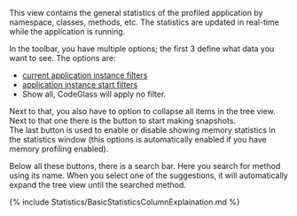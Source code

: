 This view contains the general statistics of the profiled application by namespace, classes, methods, etc.
The statistics are updated in real-time while the application is running.

In the toolbar, you have multiple options; the first 3 define what data you want to see. The options are:
- [current application instance filters](../../features/ProfilingDataFiltering#application-instance-filters)
- [application instance start filters](../../features/ProfilingDataFiltering#application-instance-start-filters)
- Show all, CodeGlass will apply no filter.

Next to that, you also have to option to collapse all items in the tree view.<br/>
Next to that one there is the button to start making snapshots. <br/>
The last button is used to enable or disable showing memory statistics in the statistics window (this options is automatically enabled if you have memory profiling enabled).

Below all these buttons, there is a search bar. Here you search for method using its name. When you select one of the suggestions, it will automatically expand the tree view until the searched method.

{% include Statistics/BasicStatisticsColumnExplaination.md %}